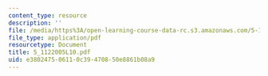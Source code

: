 ```yaml
---
content_type: resource
description: ''
file: /media/https%3A/open-learning-course-data-rc.s3.amazonaws.com/5-112-principles-of-chemical-science-fall-2005/e380247506110c39470850e8861b08a9_5_1122005L10.pdf
file_type: application/pdf
resourcetype: Document
title: 5_1122005L10.pdf
uid: e3802475-0611-0c39-4708-50e8861b08a9
---
```

